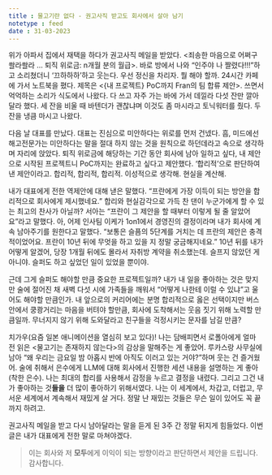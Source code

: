 ```yaml
---
title : 물고기란 없다 - 권고사직 받고도 회사에서 살아 남기
notetype : feed
date : 31-03-2023
---
```


위가 아파서 집에서 재택을 하다가 권고사직 메일을 받았다. \<죄송한 마음으로 어쩌구 쏼라쏼라 … 퇴직 위로금: n개월 분의 월급\>. 바로 방에서 나와 “인주야 나 짤렸다!!!”하고 소리쳤더니 ‘끄하하하’하고 웃는다. 우선 정신을 차리자. 뭘 해야 할까. 24시간 카페에 가서 노트북을 폈다. 제목은 \<\{내 프로젝트\} PoC까지 Fran의 팀 합류 제안\>. 쓰면서 억억하는 소리가 식도에서 나왔다. 다 쓰고 자주 가는 바에 가서 데낄라 다섯 잔만 깔아달라 했다. 세 잔을 비울 때 바텐더가 괜찮냐며 이것도 좀 마시라고 토닉워터를 줬다. 두 잔을 냉큼 마시고 나왔다.

다음 날 대표를 만났다. 대표는 진심으로 미안하다는 위로를 먼저 건넸다. 흠, 미드에선 해고전문가는 미안하다는 말을 절대 하지 않는 것을 원칙으로 하던데라고 속으로 생각하며 자리에 앉았다. 퇴직 위로금에 해당하는 기간 동안 회사에 남아 일하고 싶다, 내 제안으로 시작된 프로젝트니 PoC까지는 완료하고 싶다고 제안했다. ‘합리적’으로 판단하여 낸 제안이라고. 합리적, 합리적, 합리적. 이성적으로 생각해. 현실을 계산해.

내가 대표에게 전한 역제안에 대해 낻은 말했다. “프란에게 가장 이득이 되는 방안을 합리적으로 회사에게 제시했네요.” 합리와 현실감각으로 가득 찬 댄이 누군가에게 할 수 있는 최고의 찬사가 아닐까? 서아는 “프란이 그 제안을 할 때부터 이렇게 될 줄 알았어요”라고 말했다. 아, 어제 인사팀 이케가 1on1에서 경영진의 결정이라며 내가 회사에 계속 남아주기를 원한다고 말했다. “보통은 슬픔의 5단계를 거치는 데 프란의 제안은 충격적이었어요. 프란이 10년 뒤에 무엇을 하고 있을 지 정말 궁금해지네요.” 10년 뒤를 내가 어떻게 알겠어, 당장 1개월 뒤에도 몰라서 자취방 계약을 취소했는데. 슬프지 않았던 게 아니야. 슬퍼도 하고 싶었던 일이 있었을 뿐이야. 

근데 그게 슬퍼도 해야할 만큼 중요한 프로젝트일까? 내가 내 일을 좋아하는 것은 맞지만 술에 절어진 채 새벽 다섯 시에 가족들을 깨워서 “어떻게 나한테 이럴 수 있냐”고 울어도 해야할 만큼인가. 내 앞으로의 커리어에는 분명 합리적으로 옳은 선택이지만 버스 안에서 쿵쾅거리는 마음을 버텨야 할만큼, 회사에 도착해서는 웃음 짓기 위해 노력할 만큼일까. 무너지지 않기 위해 도와달라고 친구들을 걱정시키는 문자를 남길 만큼?

치가우(요즘 일본 애니메이션을 열심히 보고 있다)! 나는 담배피면서 로폴아에게 얼마 전 읽은 \<물고기는 존재하지 않는다\>의 감상을 말해주는 게 좋았어. 루카스랑 사무실에 남아 “왜 우리는 금요일 밤 아홉시 반에 아직도 이러고 있는 거야?”하며 웃는 건 즐거웠어. 술에 취해서 은수에게 LLM에 대해 회사에서 진행한 세션 내용을 설명하는 게 좋아(착한 은수). 나는 최대의 합리를 사용해서 감정을 누르고 결정을 내렸다. 그리고 그건 내가 좋아하는 것**들을** 더 많이 좋아하기 위해서였다. 나는 이 세계에서, 차갑고, 더럽고, 무서운 세계에서 계속해서 재밌게 살 거다. 정말 난 재밌는 것들은 무슨 일이 있어도 꼭 끝까지 하려고.

권고사직 메일을 받고 다시 남아달라는 말을 듣게 된 3주 간 정말 뒤지게 힘들었다. 이번 글은 내가 대표에게 전한 말로 마쳐야겠다. 
> 이는 회사와 저 **모두**에게 이익이 되는 방향이라고 판단하면서 제안을 드립니다. 감사합니다.

